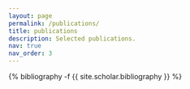 ```yaml
---
layout: page
permalink: /publications/
title: publications
description: Selected publications.
nav: true
nav_order: 3
---
```

<!-- _pages/publications.md -->
<div class="publications">

{% bibliography -f {{ site.scholar.bibliography }} %}

</div>
